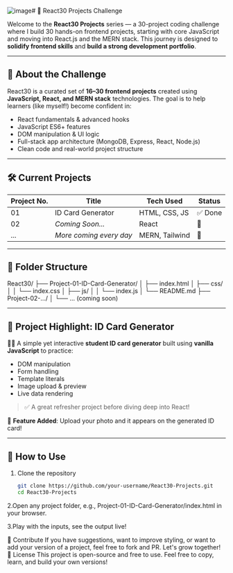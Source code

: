 ![image](https://github.com/user-attachments/assets/d7e6249a-e269-4792-8e90-2e136dbd71f7)# 🚀 React30 Projects Challenge

Welcome to the **React30 Projects** series — a 30-project coding challenge where I build 30 hands-on frontend projects, starting with core JavaScript and moving into React.js and the MERN stack. This journey is designed to **solidify frontend skills** and **build a strong development portfolio**.

---

## 📌 About the Challenge

React30 is a curated set of **16–30 frontend projects** created using **JavaScript, React, and MERN stack** technologies. The goal is to help learners (like myself!) become confident in:

- React fundamentals & advanced hooks
- JavaScript ES6+ features
- DOM manipulation & UI logic
- Full-stack app architecture (MongoDB, Express, React, Node.js)
- Clean code and real-world project structure

---

## 🛠️ Current Projects

| Project No. | Title                    | Tech Used        | Status |
|-------------|--------------------------|------------------|--------|
| 01          | ID Card Generator        | HTML, CSS, JS    | ✅ Done |
| 02          | _Coming Soon..._         | React            | 🚧     |
| ...         | _More coming every day_  | MERN, Tailwind   | 🚧     |

---

## 📂 Folder Structure
React30/
├── Project-01-ID-Card-Generator/
│ ├── index.html
│ ├── css/
│ │ └── index.css
│ ├── js/
│ │ └── index.js
│ └── README.md
├── Project-02-.../
│ └── ... (coming soon)


---

## 🌟 Project Highlight: ID Card Generator

🧑‍🎓 A simple yet interactive **student ID card generator** built using **vanilla JavaScript** to practice:

- DOM manipulation
- Form handling
- Template literals
- Image upload & preview
- Live data rendering

> ✅ A great refresher project before diving deep into React!

📸 **Feature Added**: Upload your photo and it appears on the generated ID card!

---

## 🚀 How to Use

1. Clone the repository  
   ```bash
   git clone https://github.com/your-username/React30-Projects.git
   cd React30-Projects
2.Open any project folder, e.g.,
Project-01-ID-Card-Generator/index.html in your browser.

3.Play with the inputs, see the output live!

🤝 Contribute
If you have suggestions, want to improve styling, or want to add your version of a project, feel free to fork and PR. Let's grow together!
🌈 License
This project is open-source and free to use. Feel free to copy, learn, and build your own versions!

